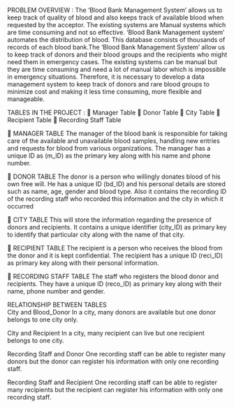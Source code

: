 PROBLEM OVERVIEW :
The ‘Blood Bank Management System’ allows us to keep track of quality of blood and also keeps  track  of  available  blood  when  requested  by  the  acceptor.  The  existing  systems  are Manual systems which are time consuming and not so effective. ‘Blood Bank Management 
system’ automates the distribution of blood. This database consists of thousands of records of each blood bank.The ‘Blood Bank Management System’ allow us to keep track of donors and their blood groups and the recipients who might need them in emergency cases. The existing systems can be manual but they are time consuming and need a lot of manual labor which is impossible in emergency situations. Therefore, it is necessary to develop a data management system to keep track of donors and rare blood groups to minimize cost and making it less time consuming, more flexible and manageable.

TABLES IN THE PROJECT :
	Manager Table
	Donor Table
	City Table
	Recipient Table
	Recording Staff Table

	MANAGER TABLE
The manager of the blood bank is responsible for taking care of the available and unavailable blood samples, handling new entries and requests for blood from various organizations. The manager has a unique ID as (m_ID) as the primary key along with his name and phone number.

	DONOR TABLE
The donor is a person who willingly donates blood of his own free will. He has a unique ID (bd_ID) and his personal details are stored such as name, age, gender and blood type. Also it contains the recording ID of the recording staff who recorded this information and the city in which it occurred

	CITY TABLE
This will store the information regarding the presence of donors and recipients. It contains a unique identifier (city_ID) as primary key to identify that particular city along with the name of that city.

	RECIPIENT TABLE
The recipient is a person who receives the blood from the donor and it is kept confidential. The recipient has a unique ID (reci_ID) as primary key along with their personal information.

	RECORDING STAFF TABLE
The staff who registers the blood donor and recipients. They have a unique ID (reco_ID) as primary key along with their name, phone number and gender.


RELATIONSHIP BETWEEN TABLES  
City and Blood_Donor
 In a city, many donors are available but one donor belongs to  one city only.

City and Recipient
In a city, many recipient can live but one recipient belongs to one city.

Recording Staff and Donor
One recording staff can be able to register many donors but the donor can register his information with only one recording staff.

Recording Staff and Recipient
One recording staff can be able to register many recipients but the recipient can register his information with only one recording staff.


